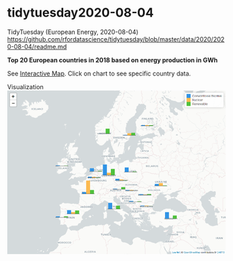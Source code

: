 # tidytuesday2020-08-04

TidyTuesday (European Energy, 2020-08-04)
https://github.com/rfordatascience/tidytuesday/blob/master/data/2020/2020-08-04/readme.md

**Top 20 European countries in 2018 based on energy production in GWh**

See [Interactive Map](https://learnlab.com.hr/TidyTuesday20200804/EUEnergy2018.html). Click on chart to see specific country data. 

Visualization
![Screenshot](EUEnergy2018.png)
